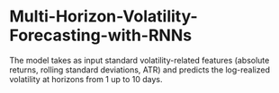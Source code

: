# Multi-Horizon-Volatility-Forecasting-with-RNNs
The model takes as input standard volatility-related features (absolute returns, rolling standard deviations, ATR) and predicts the log-realized volatility at horizons from 1 up to 10 days.
